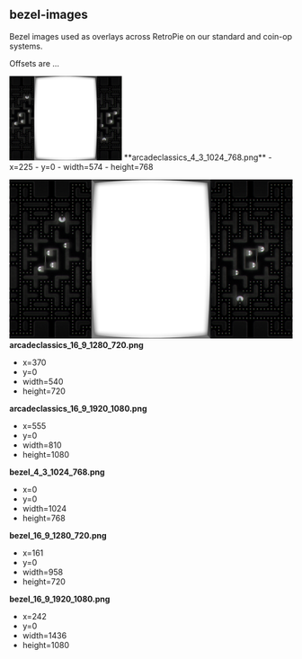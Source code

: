 ## bezel-images

Bezel images used as overlays across RetroPie on our standard and coin-op systems.

Offsets are ...

<img src="arcadeclassics_4_3_1024_768.png" width="200" />
**arcadeclassics_4_3_1024_768.png**
- x=225
- y=0
- width=574
- height=768

![Overlay Image](arcadeclassics_16_9_1280_720.png)
**arcadeclassics_16_9_1280_720.png**
- x=370
- y=0
- width=540
- height=720

**arcadeclassics_16_9_1920_1080.png**
- x=555
- y=0
- width=810
- height=1080

**bezel_4_3_1024_768.png**
- x=0
- y=0
- width=1024
- height=768

**bezel_16_9_1280_720.png**
- x=161
- y=0
- width=958
- height=720

**bezel_16_9_1920_1080.png**
- x=242
- y=0
- width=1436
- height=1080
